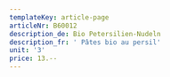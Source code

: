 ```yaml
---
templateKey: article-page
articleNr: B60012
description_de: Bio Petersilien-Nudeln
description_fr: ' Pâtes bio au persil'
unit: '3'
price: 13.--
---
```


